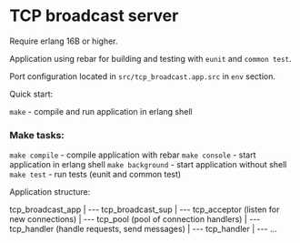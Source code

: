 # TCP broadcast server

Require erlang 16B or higher.

Application using rebar for building and testing with `eunit` and `common test`.

Port configuration located in `src/tcp_broadcast.app.src` in `env` section.


Quick start:

`make` - compile and run application in erlang shell

### Make tasks:

`make compile` - compile application with rebar
`make console` - start application in erlang shell
`make background` - start application without shell
`make test` - run tests (eunit and common test)

Application structure:


tcp_broadcast_app
|
--- tcp_broadcast_sup
    |
    --- tcp_acceptor (listen for new connections)
    |
    --- tcp_pool (pool of connection handlers)
        |
        --- tcp_handler (handle requests, send messages)
        |
        --- tcp_handler
        |
        --- ...



